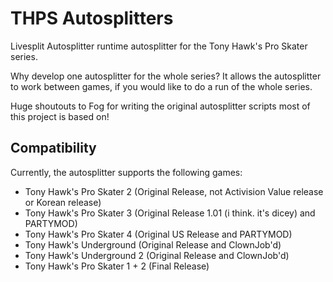 # THPS Autosplitters
Livesplit Autosplitter runtime autosplitter for the Tony Hawk's Pro Skater series.

Why develop one autosplitter for the whole series?  It allows the autosplitter to work between games, if you would like to do a run of the whole series.

Huge shoutouts to Fog for writing the original autosplitter scripts most of this project is based on!

## Compatibility
Currently, the autosplitter supports the following games:
* Tony Hawk's Pro Skater 2 (Original Release, not Activision Value release or Korean release)
* Tony Hawk's Pro Skater 3 (Original Release 1.01 (i think. it's dicey) and PARTYMOD)
* Tony Hawk's Pro Skater 4 (Original US Release and PARTYMOD)
* Tony Hawk's Underground (Original Release and ClownJob'd)
* Tony Hawk's Underground 2 (Original Release and ClownJob'd)
* Tony Hawk's Pro Skater 1 + 2 (Final Release)